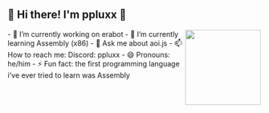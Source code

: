 ## 🧊 Hi there! I'm ppluxx 👋
<img src="https://cdn.pixabay.com/photo/2013/07/13/11/43/tux-158547_1280.png" width="150px" align="right"> 
- 🔭 I’m currently working on erabot
- 🌱 I’m currently learning Assembly (x86)
- 💬 Ask me about aoi.js
- 📫 How to reach me: Discord: ppluxx
- 😄 Pronouns: he/him
- ⚡ Fun fact: the first programming language i've ever tried to learn was Assembly
